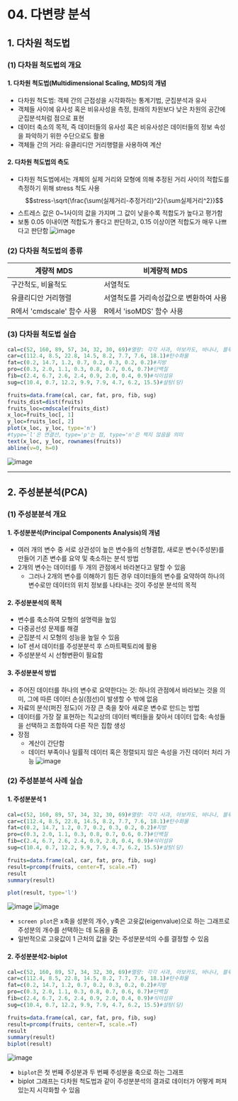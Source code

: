 # 04. 다변량 분석
## 1. 다차원 척도법
### (1) 다차원 척도법의 개요
#### 1. 다차원 척도법(Multidimensional Scaling, MDS)의 개념
* 다차원 척도법: 객체 간의 근접성을 시각화하는 통계기법, 군집분석과 유사
* 객체들 사이에 유사성 혹은 비유사성을 측정, 원래의 차원보다 낮은 차원의 공간에 군집분석처럼 점으로 표현
* 데이터 축소의 목적, 즉 데이터들의 유사성 혹은 비유사성은 데이터들의 정보 속성을 파악하기 위한 수단으로도 활용
* 객체들 간의 거리: 유클리디안 거리행렬을 사용하여 계산

#### 2. 다차원 척도법의 측도
* 다차원 척도법에서는 개체의 실제 거리와 모형에 의해 추정된 거리 사이의 적합도를 측정하기 위해 stress 척도 사용
$$stress-\sqrt{\frac{\sum(실제거리-추정거리)^2}{\sum실제거리^2}}$$
* 스트레스 값은 0~1사이의 값을 가지며 그 값이 낮을수록 적합도가 높다고 평가함
* 보통 0.05 이내이면 적합도가 좋다고 판단하고, 0.15 이상이면 적합도가 매우 나쁘다고 판단함
![image](https://github.com/qlkdkd/2-winter/assets/71871927/d9fcfe29-5fc7-4821-8b33-ebdcd6c9cee4)

### (2) 다차원 척도법의 종류

계량적 MDS|비계량적 MDS
---|---
구간척도, 비율척도|서열척도
유클리디안 거리행렬|서열척도를 거리속성값으로 변환하여 사용
R에서 'cmdscale' 함수 사용|R에서 'isoMDS' 함수 사용

### (3) 다차원 척도법 실습
```r
cal=c(52, 160, 89, 57, 34, 32, 30, 69)#열량: 각각 사과, 아보카도, 바나나, 블루베리, 멜론, 수박, 딸기, 포도
car=c(112.4, 8.5, 22.8, 14.5, 8.2, 7.7, 7.6, 18.1)#탄수화물
fat=c(0.2, 14.7, 1.2, 0.7, 0.2, 0.3, 0.2, 0.2)#지방
pro=c(0.3, 2.0, 1.1, 0.3, 0.8, 0.7, 0.6, 0.7)#단백질
fib=c(2.4, 6.7, 2.6, 2.4, 0.9, 2.0, 0.4, 0.9)#식이섬유
sug=c(10.4, 0.7, 12.2, 9.9, 7.9, 4.7, 6.2, 15.5)#설탕(당)

fruits=data.frame(cal, car, fat, pro, fib, sug)
fruits_dist=dist(fruits)
fruits_loc=cmdscale(fruits_dist)
x_loc=fruits_loc[, 1]
y_loc=fruits_loc[, 2]
plot(x_loc, y_loc, type='n')
#type='l'은 연결선, type='p'는 점, type='n'은 찍지 않음을 의미
text(x_loc, y_loc, rownames(fruits))
abline(v=0, h=0)
```
![image](https://github.com/qlkdkd/2-winter/assets/71871927/61956ef0-e4f8-4fc7-8804-b1e89b05484e)

---

## 2. 주성분분석(PCA)
### (1) 주성분분석 개요
#### 1. 주성분분석(Principal Components Analysis)의 개념
* 여러 개의 변수 중 서로 상관성이 높은 변수들의 선형결합, 새로운 변수(주성분)를 만들어 기존 변수를 요약 및 축소하는 분석 방법
* 2개의 변수는 데이터를 두 개의 관점에서 바라본다고 말할 수 있음
  * 그러나 2개의 변수를 이해하기 힘든 경우 데이터들의 변수를 요약하여 하나의 변수로만 데이터의 위치 정보를 나타내는 것이 주성분 분석의 목적

#### 2. 주성분분석의 목적
* 변수를 축소하여 모형의 설명력을 높임
* 다중공선성 문제를 해결
* 군집분석 시 모형의 성능을 높일 수 있음
* IoT 센서 데이터를 주성분분석 후 스마트팩토리에 활용
* 주성분분석 시 선형변환이 필요함

#### 3. 주성분분석 방법
* 주어진 데이터를 하나의 변수로 요약한다는 것: 하나의 관점에서 바라보는 것을 의미, 그에 따른 데이터 손실(점선)이 발생할 수 밖에 없음
* 자료의 분삭(퍼진 정도)이 가장 큰 축을 찾아 새로운 변수로 만드는 방법
* 데이터를 가장 잘 표현하는 직교상의 데이터 벡터들을 찾아서 데이터 압축: 속성들을 선택하고 조합하여 다른 작은 집합 생성
* 장점
  * 계산이 간단함
  * 데이터 부족이나 일률적 데이터 혹은 정렬되지 않은 속성을 가진 데이터 처리 가능
![image](https://github.com/qlkdkd/2-winter/assets/71871927/ecc50eca-d2fb-4c89-b482-76bc2fa5724a)

### (2) 주성분분석 사례 실습
#### 1. 주성분분석 1
```r
cal=c(52, 160, 89, 57, 34, 32, 30, 69)#열량: 각각 사과, 아보카도, 바나나, 블루베리, 멜론, 수박, 딸기, 포도
car=c(112.4, 8.5, 22.8, 14.5, 8.2, 7.7, 7.6, 18.1)#탄수화물
fat=c(0.2, 14.7, 1.2, 0.7, 0.2, 0.3, 0.2, 0.2)#지방
pro=c(0.3, 2.0, 1.1, 0.3, 0.8, 0.7, 0.6, 0.7)#단백질
fib=c(2.4, 6.7, 2.6, 2.4, 0.9, 2.0, 0.4, 0.9)#식이섬유
sug=c(10.4, 0.7, 12.2, 9.9, 7.9, 4.7, 6.2, 15.5)#설탕(당)

fruits=data.frame(cal, car, fat, pro, fib, sug)
result=prcomp(fruits, center=T, scale.=T)
result
summary(result)

plot(result, type='l')
```
![image](https://github.com/qlkdkd/2-winter/assets/71871927/81a2c16d-844d-4c22-bb6a-830dbe61a9a6)
![image](https://github.com/qlkdkd/2-winter/assets/71871927/32930bbc-800d-4106-a571-ba4d1d0ecb20)
* `screen plot`은 x축을 성분의 개수, y축은 고윳값(eigenvalue)으로 하는 그래프로 주성분의 개수를 선택하는 데 도움을 줌
* 일반적으로 고윳값이 1 근처의 값을 갖는 주성분분석의 수를 결정할 수 있음

#### 2. 주성분분석2-biplot
```r
cal=c(52, 160, 89, 57, 34, 32, 30, 69)#열량: 각각 사과, 아보카도, 바나나, 블루베리, 멜론, 수박, 딸기, 포도
car=c(112.4, 8.5, 22.8, 14.5, 8.2, 7.7, 7.6, 18.1)#탄수화물
fat=c(0.2, 14.7, 1.2, 0.7, 0.2, 0.3, 0.2, 0.2)#지방
pro=c(0.3, 2.0, 1.1, 0.3, 0.8, 0.7, 0.6, 0.7)#단백질
fib=c(2.4, 6.7, 2.6, 2.4, 0.9, 2.0, 0.4, 0.9)#식이섬유
sug=c(10.4, 0.7, 12.2, 9.9, 7.9, 4.7, 6.2, 15.5)#설탕(당)

fruits=data.frame(cal, car, fat, pro, fib, sug)
result=prcomp(fruits, center=T, scale.=T)
result
summary(result)
biplot(result)
```
![image](https://github.com/qlkdkd/2-winter/assets/71871927/90516086-38dd-4ad6-b52b-5877b1722daf)
* `biplot`은 첫 번째 주성분과 두 번째 주성분을 축으로 하는 그래프
* biplot 그래프는 다차원 척도법과 같이 주성분분석의 결과로 데이터가 어떻게 퍼져 있는지 시각화할 수 있음
